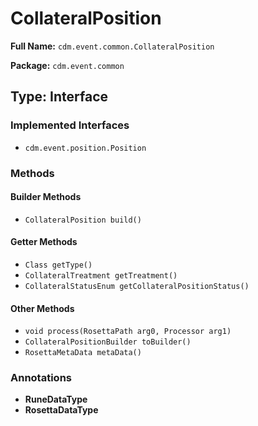 # CollateralPosition

**Full Name:** `cdm.event.common.CollateralPosition`

**Package:** `cdm.event.common`

## Type: Interface

### Implemented Interfaces

- `cdm.event.position.Position`

### Methods

#### Builder Methods

- `CollateralPosition build()`

#### Getter Methods

- `Class getType()`
- `CollateralTreatment getTreatment()`
- `CollateralStatusEnum getCollateralPositionStatus()`

#### Other Methods

- `void process(RosettaPath arg0, Processor arg1)`
- `CollateralPositionBuilder toBuilder()`
- `RosettaMetaData metaData()`

### Annotations

- **RuneDataType**
- **RosettaDataType**

